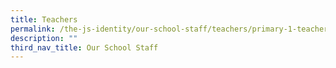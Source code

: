 ```yaml
---
title: Teachers
permalink: /the-js-identity/our-school-staff/teachers/primary-1-teachers/
description: ""
third_nav_title: Our School Staff
---
```





